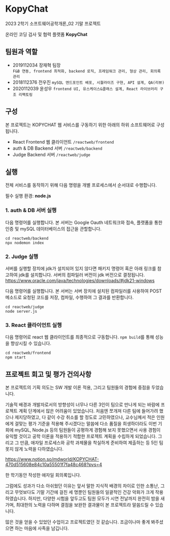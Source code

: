 # KopyChat

2023 2학기 소프트웨어공학개론_02 기말 프로젝트

온라인 코딩 검사 및 협력 플랫폼 **KopyChat**

## 팀원과 역할
- 2019112034 장재혁 팀장    
`F&B 연동, frontend 최적화, backend 로직, 프레임워크 관리, 형상 관리, 회의록 관리`
- 2018112376 전우진
`mySQL 엔드포인트 배포, 시퀄라이즈 구현, API 설계, QA(리뷰)`
- 2020112039 윤성우
`frontend UI, 유스케이스&클래스 설계, React 라이브러리 구조 리팩토링`

## 구성
본 프로젝트는 KOPYCHAT 웹 서비스를 구동하기 위한 아래의 하위 소프트웨어로 구성됩니다.
- React Frontend 웹 클라이언트 `/reactweb/frontend`
- auth & DB Backend 서버 `/reactweb/backend`
- Judge Backend 서버 `/reactweb/judge`

## 실행
전체 서비스를 동작하기 위해 다음 명령을 개별 프로세스에서 순서대로 수행합니다.

필수 실행 환경: **node.js**

### 1. auth & DB 서버 실행
다음 명령어를 실행합니다. 본 서버는 Google Oauth 네트워크와 접속, 플랫폼을 통한 인증 및 mySQL 데이터베이스의 접근을 관할합니다.
```shell
cd reactweb/backend
npx nodemon index
```
### 2. Judge 실행
서버를 실행할 장치에 jdk가 설치되어 있지 않다면 패키지 명령어 혹은 아래 링크를 참고하여 jdk를 설치합니다. 서버의 컴파일러 버전이 jdk 버전으로 결정됩니다.
https://www.oracle.com/java/technologies/downloads/#jdk21-windows

다음 명령어를 실행합니다. 본 서버는 서버 장치에 설치된 컴파일러를 사용하여 POST 메소드로 요청된 코드를 저장, 컴파일, 수행하여 그 결과를 반환합니다.
```shell
cd reactweb/judge
node server.js
```
### 3. React 클라이언트 실행
다음 명령어로 react 웹 클라이언트를 최종적으로 구동합니다. `npm build`를 통해 성능을 향상시킬 수 있습니다.
```shell
cd reactweb/frontend
npm start
```



## 프로젝트 회고 및 평가 건의사항

본 프로젝트의 기획 의도는 SW 개발 이론 적용, 그리고 팀원들의 경험에 중점을 두었습니다.

기술적 배경과 개발자로서의 방향성이 너무나 다른 3인이 팀으로 만나게 되는 바람에 프로젝트 계획 단계에서 많은 어려움이 있었습니다. 처음엔 쪼개져 다른 팀에 들어가려 했으나 제지당하였고, 다 같이 수강 취소를 할 정도로 고민하였으나, 교수님께서 적은 인원에게 걸맞는 평가 기준을 적용해 주시겠다는 말씀에 다소 품질을 희생하더라도 이번 기회에 mySQL, Node.js 등의 팀원들이 공평하게 경험해 보지 못했으면서 사용 경험이 유익할 것이고 공학 이론을 적용하기 적합한 프로젝트 계획을 수립하게 되었습니다. 그리고 그 만큼, 애자일 프로세스와 공학 과제물을 착실하게 준비하여 제출하는 등 5인 팀 못지 않게 노력을 다하였습니다.

https://www.notion.so/mdworld/KOPYCHAT-470d515608e84c10a55501f7fa48c468?pvs=4

한 학기동안 작성한 애자일 회의록입니다.

그럼에도 성과가 다소 아쉬웠던 이유는 앞서 말한 지식적 배경의 차이로 인한 소통난, 그리고 무엇보다도 기말 기간에 걸친 세 명뿐인 팀원들의 일괄적인 건강 악화가 크게 작용하였습니다. 하지만, 다양한 시험을 앞두고도 팀원 모두가 시연 전날까지 완전히 밤을 새가며, 최대한의 노력을 다하며 결점을 보완한 결과물이 본 프로젝트라 말씀드릴 수 있습니다.

많은 것을 얻을 수 있었던 수업이고 프로젝트였던 것 같습니다. 조금이나마 좋게 봐주셨으면 하는 마음에 사족을 남깁니다.

